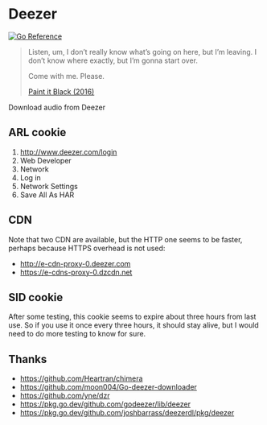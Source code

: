 # Deezer

[![Go Reference]](//pkg.go.dev/github.com/89z/deezer)

[Go Reference]:https://pkg.go.dev/static/img/badge.svg

> Listen, um, I don’t really know what’s going on here, but I’m leaving. I
> don’t know where exactly, but I’m gonna start over.
>
> Come with me. Please.
>
> [Paint it Black (2016)](//wikipedia.org/wiki/Paint_It_Black_%282016_film%29)

Download audio from Deezer

## ARL cookie

1. http://www.deezer.com/login
2. Web Developer
3. Network
4. Log in
5. Network Settings
6. Save All As HAR

## CDN

Note that two CDN are available, but the HTTP one seems to be faster, perhaps
because HTTPS overhead is not used:

- http://e-cdn-proxy-0.deezer.com
- https://e-cdns-proxy-0.dzcdn.net

## SID cookie

After some testing, this cookie seems to expire about three hours from last use.
So if you use it once every three hours, it should stay alive, but I would need
to do more testing to know for sure.

## Thanks

- https://github.com/Heartran/chimera
- https://github.com/moon004/Go-deezer-downloader
- https://github.com/yne/dzr
- https://pkg.go.dev/github.com/godeezer/lib/deezer
- https://pkg.go.dev/github.com/joshbarrass/deezerdl/pkg/deezer
